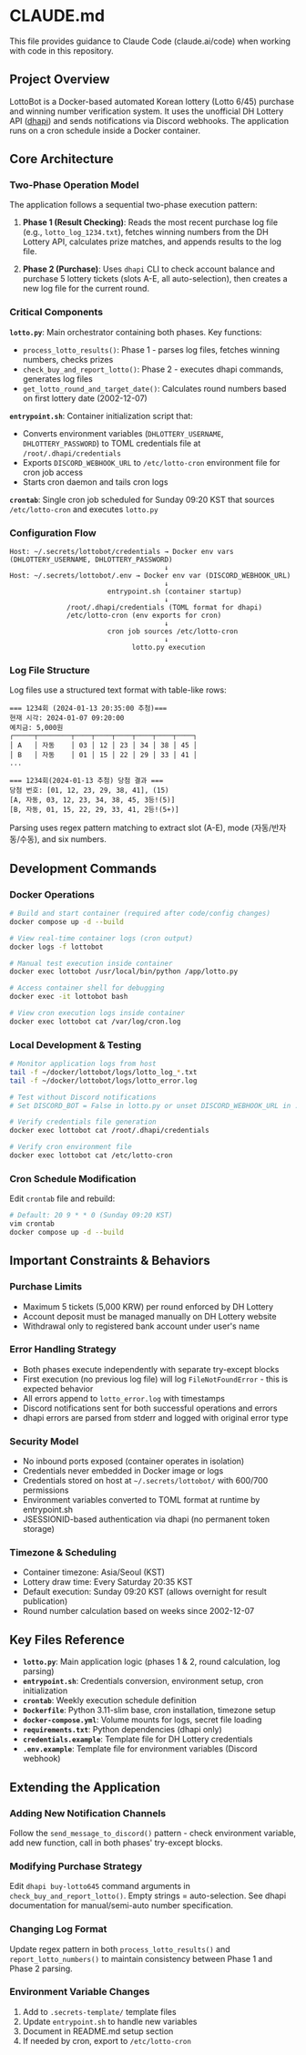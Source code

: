 # CLAUDE.md

This file provides guidance to Claude Code (claude.ai/code) when working with code in this repository.

## Project Overview

LottoBot is a Docker-based automated Korean lottery (Lotto 6/45) purchase and winning number verification system. It uses the unofficial DH Lottery API ([dhapi](https://github.com/roeniss/dhlottery-api)) and sends notifications via Discord webhooks. The application runs on a cron schedule inside a Docker container.

## Core Architecture

### Two-Phase Operation Model

The application follows a sequential two-phase execution pattern:

1. **Phase 1 (Result Checking)**: Reads the most recent purchase log file (e.g., `lotto_log_1234.txt`), fetches winning numbers from the DH Lottery API, calculates prize matches, and appends results to the log file.

2. **Phase 2 (Purchase)**: Uses `dhapi` CLI to check account balance and purchase 5 lottery tickets (slots A-E, all auto-selection), then creates a new log file for the current round.

### Critical Components

**`lotto.py`**: Main orchestrator containing both phases. Key functions:
- `process_lotto_results()`: Phase 1 - parses log files, fetches winning numbers, checks prizes
- `check_buy_and_report_lotto()`: Phase 2 - executes dhapi commands, generates log files
- `get_lotto_round_and_target_date()`: Calculates round numbers based on first lottery date (2002-12-07)

**`entrypoint.sh`**: Container initialization script that:
- Converts environment variables (`DHLOTTERY_USERNAME`, `DHLOTTERY_PASSWORD`) to TOML credentials file at `/root/.dhapi/credentials`
- Exports `DISCORD_WEBHOOK_URL` to `/etc/lotto-cron` environment file for cron job access
- Starts cron daemon and tails cron logs

**`crontab`**: Single cron job scheduled for Sunday 09:20 KST that sources `/etc/lotto-cron` and executes `lotto.py`

### Configuration Flow

```
Host: ~/.secrets/lottobot/credentials → Docker env vars (DHLOTTERY_USERNAME, DHLOTTERY_PASSWORD)
                                      ↓
Host: ~/.secrets/lottobot/.env → Docker env var (DISCORD_WEBHOOK_URL)
                                      ↓
                        entrypoint.sh (container startup)
                                      ↓
              /root/.dhapi/credentials (TOML format for dhapi)
              /etc/lotto-cron (env exports for cron)
                                      ↓
                        cron job sources /etc/lotto-cron
                                      ↓
                              lotto.py execution
```

### Log File Structure

Log files use a structured text format with table-like rows:
```
=== 1234회 (2024-01-13 20:35:00 추첨)===
현재 시각: 2024-01-07 09:20:00
예치금: 5,000원
┌─────┬────────┬────┬────┬────┬────┬────┬────┐
│ A   │ 자동    │ 03 │ 12 │ 23 │ 34 │ 38 │ 45 │
│ B   │ 자동    │ 01 │ 15 │ 22 │ 29 │ 33 │ 41 │
...

=== 1234회(2024-01-13 추첨) 당첨 결과 ===
당첨 번호: [01, 12, 23, 29, 38, 41], (15)
[A, 자동, 03, 12, 23, 34, 38, 45, 3등!(5)]
[B, 자동, 01, 15, 22, 29, 33, 41, 2등!(5+)]
```

Parsing uses regex pattern matching to extract slot (A-E), mode (자동/반자동/수동), and six numbers.

## Development Commands

### Docker Operations
```bash
# Build and start container (required after code/config changes)
docker compose up -d --build

# View real-time container logs (cron output)
docker logs -f lottobot

# Manual test execution inside container
docker exec lottobot /usr/local/bin/python /app/lotto.py

# Access container shell for debugging
docker exec -it lottobot bash

# View cron execution logs inside container
docker exec lottobot cat /var/log/cron.log
```

### Local Development & Testing
```bash
# Monitor application logs from host
tail -f ~/docker/lottobot/logs/lotto_log_*.txt
tail -f ~/docker/lottobot/logs/lotto_error.log

# Test without Discord notifications
# Set DISCORD_BOT = False in lotto.py or unset DISCORD_WEBHOOK_URL in .env

# Verify credentials file generation
docker exec lottobot cat /root/.dhapi/credentials

# Verify cron environment file
docker exec lottobot cat /etc/lotto-cron
```

### Cron Schedule Modification
Edit `crontab` file and rebuild:
```bash
# Default: 20 9 * * 0 (Sunday 09:20 KST)
vim crontab
docker compose up -d --build
```

## Important Constraints & Behaviors

### Purchase Limits
- Maximum 5 tickets (5,000 KRW) per round enforced by DH Lottery
- Account deposit must be managed manually on DH Lottery website
- Withdrawal only to registered bank account under user's name

### Error Handling Strategy
- Both phases execute independently with separate try-except blocks
- First execution (no previous log file) will log `FileNotFoundError` - this is expected behavior
- All errors append to `lotto_error.log` with timestamps
- Discord notifications sent for both successful operations and errors
- dhapi errors are parsed from stderr and logged with original error type

### Security Model
- No inbound ports exposed (container operates in isolation)
- Credentials never embedded in Docker image or logs
- Credentials stored on host at `~/.secrets/lottobot/` with 600/700 permissions
- Environment variables converted to TOML format at runtime by entrypoint.sh
- JSESSIONID-based authentication via dhapi (no permanent token storage)

### Timezone & Scheduling
- Container timezone: Asia/Seoul (KST)
- Lottery draw time: Every Saturday 20:35 KST
- Default execution: Sunday 09:20 KST (allows overnight for result publication)
- Round number calculation based on weeks since 2002-12-07

## Key Files Reference

- **`lotto.py`**: Main application logic (phases 1 & 2, round calculation, log parsing)
- **`entrypoint.sh`**: Credentials conversion, environment setup, cron initialization
- **`crontab`**: Weekly execution schedule definition
- **`Dockerfile`**: Python 3.11-slim base, cron installation, timezone setup
- **`docker-compose.yml`**: Volume mounts for logs, secret file loading
- **`requirements.txt`**: Python dependencies (dhapi only)
- **`credentials.example`**: Template file for DH Lottery credentials
- **`.env.example`**: Template file for environment variables (Discord webhook)

## Extending the Application

### Adding New Notification Channels
Follow the `send_message_to_discord()` pattern - check environment variable, add new function, call in both phases' try-except blocks.

### Modifying Purchase Strategy
Edit `dhapi buy-lotto645` command arguments in `check_buy_and_report_lotto()`. Empty strings = auto-selection. See dhapi documentation for manual/semi-auto number specification.

### Changing Log Format
Update regex pattern in both `process_lotto_results()` and `report_lotto_numbers()` to maintain consistency between Phase 1 and Phase 2 parsing.

### Environment Variable Changes
1. Add to `.secrets-template/` template files
2. Update `entrypoint.sh` to handle new variables
3. Document in README.md setup section
4. If needed by cron, export to `/etc/lotto-cron`
